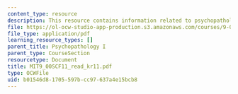 ```yaml
---
content_type: resource
description: This resource contains information related to psychopathology I.
file: https://ol-ocw-studio-app-production.s3.amazonaws.com/courses/9-00sc-introduction-to-psychology-fall-2011/b01546d81705597bcc97637a4e15bcb8_MIT9_00SCF11_read_kr11.pdf
file_type: application/pdf
learning_resource_types: []
parent_title: Psychopathology I
parent_type: CourseSection
resourcetype: Document
title: MIT9_00SCF11_read_kr11.pdf
type: OCWFile
uid: b01546d8-1705-597b-cc97-637a4e15bcb8
---
```

